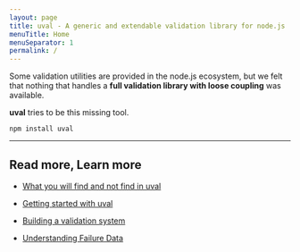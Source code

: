 ```yaml
---
layout: page
title: uval - A generic and extendable validation library for node.js
menuTitle: Home
menuSeparator: 1
permalink: /
---
```


Some validation utilities are provided in the node.js ecosystem, but we felt that nothing that handles a **full validation library with loose coupling** was available.

**uval** tries to be this missing tool.

    npm install uval

---

Read more, Learn more
---

* [What you will find and not find in uval](./what-you-will-find-not-find.html)

* [Getting started with uval](./getting-started.html)

* [Building a validation system](./building-validation-system.html)

* [Understanding Failure Data](./failure-data.html)




